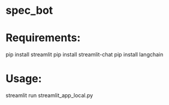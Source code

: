 # spec_bot

# Requirements:
pip install streamlit
pip install streamlit-chat
pip install langchain

# Usage:
streamlit run streamlit_app_local.py

